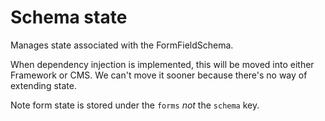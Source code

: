 # Schema state

Manages state associated with the FormFieldSchema.

When dependency injection is implemented, this will be moved into either Framework or CMS. 
We can't move it sooner because there's no way of extending state.

Note form state is stored under the `forms` _not_ the `schema` key.
